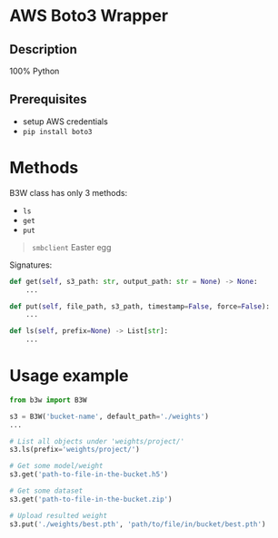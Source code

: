 # AWS Boto3 Wrapper

## Description

100% Python

## Prerequisites

- setup AWS credentials
- `pip install boto3`

# Methods

B3W class has only 3 methods:
- `ls`
- `get`
- `put`

> `smbclient` Easter egg

Signatures:
```python
def get(self, s3_path: str, output_path: str = None) -> None:
    ...

def put(self, file_path, s3_path, timestamp=False, force=False):
    ...

def ls(self, prefix=None) -> List[str]:
    ...
```

# Usage example

```python
from b3w import B3W

s3 = B3W('bucket-name', default_path='./weights')
...

# List all objects under 'weights/project/'
s3.ls(prefix='weights/project/')

# Get some model/weight
s3.get('path-to-file-in-the-bucket.h5')

# Get some dataset
s3.get('path-to-file-in-the-bucket.zip')

# Upload resulted weight
s3.put('./weights/best.pth', 'path/to/file/in/bucket/best.pth')
```

